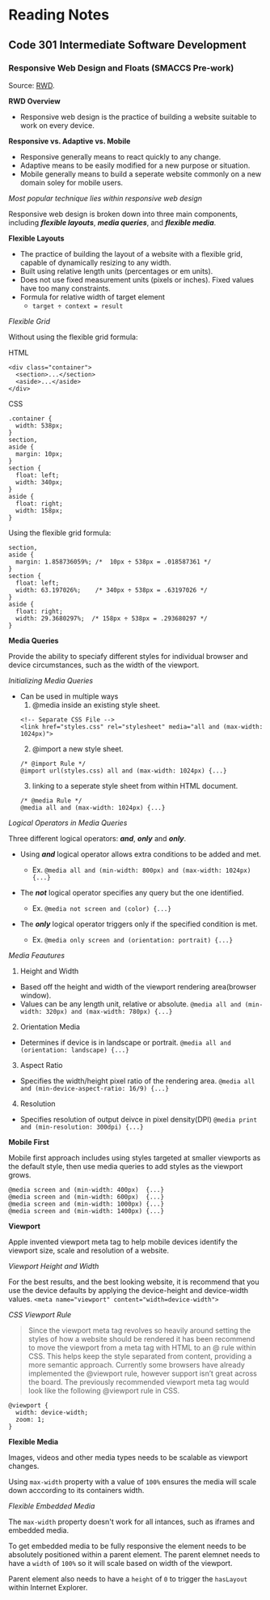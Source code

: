 # Reading Notes


## Code 301 Intermediate Software Development


### Responsive Web Design and Floats (SMACCS Pre-work)
Source: [RWD](https://learn.shayhowe.com/advanced-html-css/responsive-web-design/).

**RWD Overview**

- Responsive web design is the practice of building a website suitable to work on every device.

**Responsive vs. Adaptive vs. Mobile**

- Responsive generally means to react quickly to any change.
- Adaptive means to be easily modified for a new purpose or situation.
- Mobile generally means to build a seperate website commonly on a new domain soley for mobile users.

*Most popular technique lies within responsive web design*

Responsive web design is broken down into three main components, including ***flexible layouts***, ***media queries***, and ***flexible media***.

**Flexible Layouts**

- The practice of building the layout of a website with a flexible grid, capable of dynamically resizing to any width.
- Built using relative length units (percentages or em units).
- Does not use fixed measurement units (pixels or inches). Fixed values have too many constraints.
- Formula for relative width of target element 
  - `target ÷ context = result`

*Flexible Grid*

Without using the flexible grid formula:

HTML
```
<div class="container">
  <section>...</section>
  <aside>...</aside>
</div>
```
CSS
```
.container {
  width: 538px;
}
section,
aside {
  margin: 10px;
}
section {
  float: left;
  width: 340px;
}
aside {
  float: right;
  width: 158px;
}

```

Using the flexible grid formula:

```
section,
aside {
  margin: 1.858736059%; /*  10px ÷ 538px = .018587361 */
}
section {
  float: left;
  width: 63.197026%;    /* 340px ÷ 538px = .63197026 */   
}
aside {
  float: right;
  width: 29.3680297%;  /* 158px ÷ 538px = .293680297 */
}
```
**Media Queries**

Provide the ability to speciafy different styles for individual browser and device circumstances, such as the width of the viewport.

*Initializing Media Queries*

- Can be used in multiple ways
  1. @media inside an existing style sheet.
  ```
  <!-- Separate CSS File -->
  <link href="styles.css" rel="stylesheet" media="all and (max-width: 1024px)">
  ```
  2. @import a new style sheet.
  ```
  /* @import Rule */
  @import url(styles.css) all and (max-width: 1024px) {...}
  ```
  3. linking to a seperate style sheet from within HTML document.
  ```
  /* @media Rule */
  @media all and (max-width: 1024px) {...}
  ```

*Logical Operators in Media Queries*

Three different logical operators: ***and***, ***only*** and ***only***.

- Using ***and*** logical operator allows extra conditions to be added and met.
  - Ex. `@media all and (min-width: 800px) and (max-width: 1024px) {...}`

- The ***not*** logical operator specifies any query but the one identified.
  - Ex. `@media not screen and (color) {...}`
  
- The ***only*** logical operator triggers only if the specified condition is met.
  - Ex. `@media only screen and (orientation: portrait) {...}`
  
*Media Feautures*

1. Height and Width
  - Based off the height and width of the viewport rendering area(browser window).
  - Values can be any length unit, relative or absolute.
  `@media all and (min-width: 320px) and (max-width: 780px) {...}`
2. Orientation Media
  - Determines if device is in landscape or portrait.
  `@media all and (orientation: landscape) {...}`
3. Aspect Ratio
  - Specifies the width/height pixel ratio of the rendering area.
  `@media all and (min-device-aspect-ratio: 16/9) {...}`
4. Resolution
  - Specifies resolution of output deivce in pixel density(DPI)
  `@media print and (min-resolution: 300dpi) {...}`

**Mobile First**

Mobile first approach includes using styles targeted at smaller viewports as the default style, then use
media queries to add styles as the viewport grows.

```
@media screen and (min-width: 400px)  {...}
@media screen and (min-width: 600px)  {...}
@media screen and (min-width: 1000px) {...}
@media screen and (min-width: 1400px) {...}
```

**Viewport**

Apple invented viewport meta tag to help mobile devices identify the viewport size, scale and resolution of a website.

*Viewport Height and Width*

For the best results, and the best looking website, it is recommend that you use the device defaults by applying the device-height and device-width values.
`<meta name="viewport" content="width=device-width">`

*CSS Viewport Rule*
> Since the viewport meta tag revolves so heavily around setting the styles of how a website should be rendered it has been recommend to move the viewport from a meta tag with HTML to an @ rule within CSS. This helps keep the style separated from content, providing a more semantic approach.
Currently some browsers have already implemented the @viewport rule, however support isn’t great across the board. The previously recommended viewport meta tag would look like the following @viewport rule in CSS.
```
@viewport {
  width: device-width;
  zoom: 1;
}

```

**Flexible Media**

Images, videos and other media types needs to be scalable as viewport changes.

Using `max-width` property with a value of `100%` ensures the media will scale down acccording to its containers width.

*Flexible Embedded Media*

The `max-width` property doesn't work for all intances, such as iframes and embedded media.

To get embedded media to be fully responsive the element needs to be absolutely positioned within a parent element.
The parent elemnet needs to have a `width` of `100%` so it will scale based on width of the viewport.

Parent element also needs to have a `height` of `0` to trigger the `hasLayout` within Internet Explorer.




  




